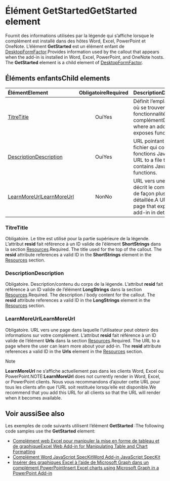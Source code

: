 # <a name="getstarted-element"></a><span data-ttu-id="84380-101">Élément GetStarted</span><span class="sxs-lookup"><span data-stu-id="84380-101">GetStarted element</span></span>

<span data-ttu-id="84380-p101">Fournit des informations utilisées par la légende qui s’affiche lorsque le complément est installé dans des hôtes Word, Excel, PowerPoint et OneNote. L’élément **GetStarted** est un élément enfant de [DesktopFormFactor](desktopformfactor.md).</span><span class="sxs-lookup"><span data-stu-id="84380-p101">Provides information used by the callout that appears when the add-in is installed in Word, Excel, PowerPoint, and OneNote hosts. The **GetStarted** element is a child element of [DesktopFormFactor](desktopformfactor.md).</span></span>

## <a name="child-elements"></a><span data-ttu-id="84380-104">Éléments enfants</span><span class="sxs-lookup"><span data-stu-id="84380-104">Child elements</span></span>

| <span data-ttu-id="84380-105">Élément</span><span class="sxs-lookup"><span data-stu-id="84380-105">Element</span></span>                       | <span data-ttu-id="84380-106">Obligatoire</span><span class="sxs-lookup"><span data-stu-id="84380-106">Required</span></span> | <span data-ttu-id="84380-107">Description</span><span class="sxs-lookup"><span data-stu-id="84380-107">Description</span></span>                                        |
|:------------------------------|:--------:|:---------------------------------------------------|
| [<span data-ttu-id="84380-108">Titre</span><span class="sxs-lookup"><span data-stu-id="84380-108">Title</span></span>](#title)               | <span data-ttu-id="84380-109">Oui</span><span class="sxs-lookup"><span data-stu-id="84380-109">Yes</span></span>      | <span data-ttu-id="84380-110">Définit l’emplacement où se trouvent les fonctionnalités d’un complément</span><span class="sxs-lookup"><span data-stu-id="84380-110">Defines where an add-in exposes functionality.</span></span>     |
| [<span data-ttu-id="84380-111">Description</span><span class="sxs-lookup"><span data-stu-id="84380-111">Description</span></span>](#description)   | <span data-ttu-id="84380-112">Oui</span><span class="sxs-lookup"><span data-stu-id="84380-112">Yes</span></span>      | <span data-ttu-id="84380-113">URL pointant vers un fichier qui contient les fonctions JavaScript.</span><span class="sxs-lookup"><span data-stu-id="84380-113">A URL to a file that contains JavaScript functions.</span></span>|
| [<span data-ttu-id="84380-114">LearnMoreUrl</span><span class="sxs-lookup"><span data-stu-id="84380-114">LearnMoreUrl</span></span>](#learnmoreurl) | <span data-ttu-id="84380-115">Non</span><span class="sxs-lookup"><span data-stu-id="84380-115">No</span></span>       | <span data-ttu-id="84380-116">URL vers une page qui décrit le complément de façon plus détaillée.</span><span class="sxs-lookup"><span data-stu-id="84380-116">A URL to a page that explains the add-in in detail.</span></span>   |

### <a name="title"></a><span data-ttu-id="84380-117">Titre</span><span class="sxs-lookup"><span data-stu-id="84380-117">Title</span></span> 

<span data-ttu-id="84380-p102">Obligatoire. Le titre est utilisé pour la partie supérieure de la légende. L’attribut **resid** fait référence à un ID valide de l’élément **ShortStrings** dans la section [Resources](resources.md).</span><span class="sxs-lookup"><span data-stu-id="84380-p102">Required. The title used for the top of the callout. The **resid** attribute references a valid ID in the **ShortStrings** element in the [Resources](resources.md) section.</span></span>

### <a name="description"></a><span data-ttu-id="84380-121">Description</span><span class="sxs-lookup"><span data-stu-id="84380-121">Description</span></span>

<span data-ttu-id="84380-p103">Obligatoire. Description/contenu du corps de la légende. L’attribut **resid** fait référence à un ID valide de l’élément **LongStrings** dans la section [Resources](resources.md).</span><span class="sxs-lookup"><span data-stu-id="84380-p103">Required. The description / body content for the callout. The **resid** attribute references a valid ID in the **LongStrings** element in the [Resources](resources.md) section.</span></span>

### <a name="learnmoreurl"></a><span data-ttu-id="84380-125">LearnMoreUrl</span><span class="sxs-lookup"><span data-stu-id="84380-125">LearnMoreUrl</span></span>

<span data-ttu-id="84380-p104">Obligatoire. URL vers une page dans laquelle l’utilisateur peut obtenir des informations sur votre complément. L’attribut **resid** fait référence à un ID valide de l’élément **Urls** dans la section [Resources](resources.md).</span><span class="sxs-lookup"><span data-stu-id="84380-p104">Required. The URL to a page where the user can learn more about your add-in. The **resid** attribute references a valid ID in the **Urls** element in the [Resources](resources.md) section.</span></span>

> [!NOTE]
> <span data-ttu-id="84380-129">**LearnMoreUrl** ne s’affiche actuellement pas dans les clients Word, Excel ou PowerPoint.</span><span class="sxs-lookup"><span data-stu-id="84380-129">NOTE:**LearnMoreUrl** does not currently render in Word, Excel, or PowerPoint clients.</span></span> <span data-ttu-id="84380-130">Nous vous recommandons d’ajouter cette URL pour tous les clients afin que l’URL soit restituée lorsqu’elle est disponible.</span><span class="sxs-lookup"><span data-stu-id="84380-130">We recommend that you add this URL for all clients so that the URL will render when it becomes available.</span></span> 

## <a name="see-also"></a><span data-ttu-id="84380-131">Voir aussi</span><span class="sxs-lookup"><span data-stu-id="84380-131">See also</span></span>

<span data-ttu-id="84380-132">Les exemples de code suivants utilisent l’élément **GetStarted** :</span><span class="sxs-lookup"><span data-stu-id="84380-132">The following code samples use the **GetStarted** element:</span></span>

* [<span data-ttu-id="84380-133">Complément web Excel pour manipuler la mise en forme de tableau et de graphique</span><span class="sxs-lookup"><span data-stu-id="84380-133">Excel Web Add-in for Manipulating Table and Chart Formatting</span></span>](https://github.com/OfficeDev/Excel-Add-in-JavaScript-SalesTracker)
* [<span data-ttu-id="84380-134">Complément Word JavaScript SpecKit</span><span class="sxs-lookup"><span data-stu-id="84380-134">Word Add-in JavaScript SpecKit</span></span>](https://github.com/OfficeDev/Word-Add-in-JS-SpecKit)
* [<span data-ttu-id="84380-135">Insérer des graphiques Excel à l’aide de Microsoft Graph dans un complément PowerPoint</span><span class="sxs-lookup"><span data-stu-id="84380-135">Insert Excel charts using Microsoft Graph in a PowerPoint Add-in</span></span>](https://github.com/OfficeDev/PowerPoint-Add-in-Microsoft-Graph-ASPNET-InsertChart)
